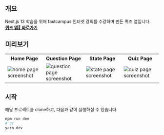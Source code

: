 ## 개요
Next.js 13 학습을 위해 fastcampus 인터넷 강의를 수강하며 만든 퀴즈 앱입니다.<br/>
<a href="https://next-quiz-app-weld.vercel.app/">**퀴즈 앱🤔 바로가기**</a>

## 미리보기
<table>
  <tr>
    <th>Home Page</th>
    <th>Question Page</th>
    <th>State Page</th>
    <th>Quiz Page</th>
  </tr>
  <tr>
    <td><img src="https://github.com/saemii-24/Next-Quiz-App/assets/139088277/d94173ff-2684-44c9-bdf4-0567f4803246" alt="home page screenshot"/></td>
    <td><img src="https://github.com/saemii-24/Next-Quiz-App/assets/139088277/664325fe-8e0a-4dac-95e8-37a934dd3761" alt="question page screenshot"/></td>
    <td><img src="https://github.com/saemii-24/Next-Quiz-App/assets/139088277/3567ecc9-600c-4866-b2a5-f3f08ce0cf37" alt="state page screenshot"/></td>
    <td><img src="https://github.com/saemii-24/Next-Quiz-App/assets/139088277/f03e1df0-a80f-4442-8118-c9ef6697866f" alt="quiz page screenshot"/></td>
  </tr>
  </tr>
</table>

## 시작
해당 프로젝트를 clone하고, 다음과 같이 실행하실 수 있습니다.

```bash
npm run dev
# or
yarn dev
```
